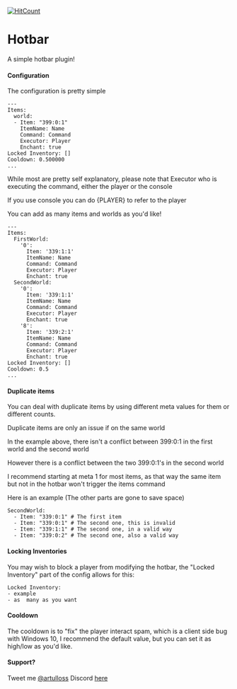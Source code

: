[![HitCount](http://hits.dwyl.io/artulloss/Hotbar.svg)](http://hits.dwyl.io/artulloss/Hotbar)
# Hotbar
A simple hotbar plugin!
#### Configuration

The configuration is pretty simple
```
---
Items:
  world:
  - Item: "399:0:1"
    ItemName: Name
    Command: Command
    Executor: Player
    Enchant: true
Locked Inventory: []
Cooldown: 0.500000
...
```

While most are pretty self explanatory, please note that Executor who is executing the command, either the player or the console

If you use console you can do {PLAYER} to refer to the player

You can add as many items and worlds as you'd like!
```
---
Items:
  FirstWorld:
    '0':
      Item: '339:1:1'
      ItemName: Name
      Command: Command
      Executor: Player
      Enchant: true
  SecondWorld:
    '0':
      Item: '339:1:1'
      ItemName: Name
      Command: Command
      Executor: Player
      Enchant: true
    '8':
      Item: '339:2:1'
      ItemName: Name
      Command: Command
      Executor: Player
      Enchant: true
Locked Inventory: []
Cooldown: 0.5
...
```
#### Duplicate items

You can deal with duplicate items by using different meta values for them or different counts.

Duplicate items are only an issue if on the same world

In the example above, there isn't a conflict between 399:0:1 in the first world and the second world

However there is a conflict between the two 399:0:1's in the second world

I recommend starting at meta 1 for most items, as that way the same item but not in the hotbar won't trigger the items command

Here is an example (The other parts are gone to save space)
```
SecondWorld:
  - Item: "339:0:1" # The first item
  - Item: "339:0:1" # The second one, this is invalid
  - Item: "339:1:1" # The second one, in a valid way
  - Item: "339:0:2" # The second one, also a valid way
  ```


#### Locking Inventories

You may wish to block a player from modifying the hotbar, the "Locked Inventory" part of the config allows for this:

```
Locked Inventory:
- example
- as  many as you want
```

#### Cooldown
The cooldown is to "fix" the player interact spam, which is a client side bug with Windows 10, I recommend the default value, but you can set it as high/low as you'd like.

#### Support?
Tweet me [@artulloss](https://twitter.com/artulloss)
Discord [here](https://discord.versai.pro)
